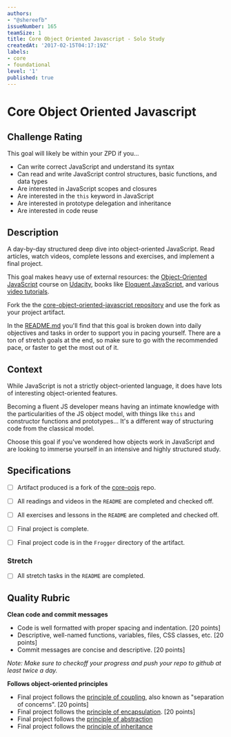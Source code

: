 ```yaml
---
authors:
- "@shereefb"
issueNumber: 165
teamSize: 1
title: Core Object Oriented Javascript - Solo Study
createdAt: '2017-02-15T04:17:19Z'
labels:
- core
- foundational
level: '1'
published: true
---
```


# Core Object Oriented Javascript

## Challenge Rating

This goal will likely be within your ZPD if you...

- Can write correct JavaScript and understand its syntax
- Can read and write JavaScript control structures, basic functions, and data types
- Are interested in JavaScript scopes and closures
- Are interested in the `this` keyword in JavaScript
- Are interested in prototype delegation and inheritance
- Are interested in code reuse

## Description

A day-by-day structured deep dive into object-oriented JavaScript. Read articles, watch videos, complete lessons and exercises, and implement a final project.

This goal makes heavy use of external resources: the [Object-Oriented JavaScript](https://www.udacity.com/course/object-oriented-javascript--ud015) course on [Udacity](https://www.udacity.com/), books like [Eloquent JavaScript](http://eloquentjavascript.net), and various [video tutorials](https://www.youtube.com/watch?v=O8wwnhdkPE4).

Fork the the [core-object-oriented-javascript repository][core-oojs] and use the fork as your project artifact.

In the [README.md][core-oojs-readme] you'll find that this goal is broken down into daily objectives and tasks in order to support you in pacing yourself. There are a ton of stretch goals at the end, so make sure to go with the recommended pace, or faster to get the most out of it.

## Context

While JavaScript is not a strictly object-oriented language, it does have lots of interesting object-oriented features.

Becoming a fluent JS developer means having an intimate knowledge with the particularities of the JS object model, with things like `this` and constructor functions and prototypes... It's a different way of structuring code from the classical model.

Choose this goal if you've wondered how objects work in JavaScript and are looking to immerse yourself in an intensive and highly structured study.

## Specifications

- [ ] Artifact produced is a fork of the [core-oojs][core-oojs] repo.
- [ ] All readings and videos in the `README` are completed and checked off.
- [ ] All exercises and lessons in the `README` are completed and checked off.
- [ ] Final project is complete.
- [ ] Final project code is in the `Frogger` directory of the artifact.


### Stretch

- [ ] All stretch tasks in the `README` are completed.

## Quality Rubric

**Clean code and commit messages**
- Code is well formatted with proper spacing and indentation. [20 points]
- Descriptive, well-named functions, variables, files, CSS classes, etc. [20 points]
- Commit messages are concise and descriptive. [20 points]

*Note: Make sure to checkoff your progress and push your repo to github at least twice a day.*

**Follows object-oriented principles**
- Final project follows the [principle of coupling][principle-coupling], also known as "separation of concerns". [20 points]
- Final project follows the [principle of encapsulation][principle-encapsulation]. [20 points]
- Final project follows the [principle of abstraction][principle-abstraction]
- Final project follows the [principle of inheritance][principle-inheritance]

[core-oojs]: https://github.com/GuildCrafts/core-object-oriented-javascript
[core-oojs-readme]: https://github.com/GuildCrafts/core-object-oriented-javascript/blob/master/README.md
[principle-encapsulation]: https://gamedevelopment.tutsplus.com/tutorials/quick-tip-the-oop-principle-of-encapsulation--gamedev-2187
[principle-abstraction]: https://gamedevelopment.tutsplus.com/tutorials/quick-tip-the-oop-principle-of-abstraction--gamedev-2386
[principle-inheritance]: https://gamedevelopment.tutsplus.com/tutorials/quick-tip-the-oop-principle-of-inheritance--gamedev-2536
[principle-coupling]: https://gamedevelopment.tutsplus.com/tutorials/quick-tip-the-oop-principle-of-coupling--gamedev-1935

